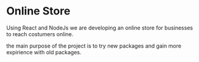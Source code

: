 # Online Store

Using React and NodeJs we are developing an online store for businesses to reach costumers online.

the main purpose of the project is to try new packages and gain more expirience with old packages.
 
